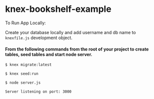 # knex-bookshelf-example

To Run App Locally:

Create your database locally and add username and db name to `knexfile.js` development object.

#### From the following commands from the root of your project to create tables, seed tables and start node server.

```bash
$ knex migrate:latest

$ knex seed:run

$ node server.js

Server listening on port: 3000
```

